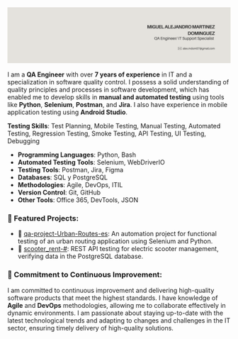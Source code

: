 <div id="header" align="center">
  <img decoding="async" src="Banner LinkedIn_alejandromardom.png" width="900"/>
</div>

I am a **QA Engineer** with over **7 years of experience** in IT and a specialization in software quality control. I possess a solid understanding of quality principles and processes in software development, which has enabled me to develop skills in **manual and automated testing** using tools like **Python**, **Selenium**, **Postman**, and **Jira**. I also have experience in mobile application testing using **Android Studio**.

**Testing Skills**: Test Planning, Mobile Testing, Manual Testing, Automated Testing, Regression Testing, Smoke Testing, API Testing, UI Testing, Debugging
- **Programming Languages**: Python, Bash
- **Automated Testing Tools**: Selenium, WebDriverIO
- **Testing Tools**: Postman, Jira, Figma
- **Databases**: SQL y PostgreSQL
- **Methodologies**: Agile, DevOps, ITIL
- **Version Control**: Git, GitHub
- **Other Tools**: Office 365, DevTools, JSON

### 🚀 Featured Projects:
- 🔧 [qa-project-Urban-Routes-es](link_to_your_repository): An automation project for functional testing of an urban routing application using Selenium and Python.
- 📱 [scooter_rent-#](link_to_your_repository): REST API testing for electric scooter management, verifying data in the PostgreSQL database.

### 🌱 Commitment to Continuous Improvement:
I am committed to continuous improvement and delivering high-quality software products that meet the highest standards. I have knowledge of **Agile** and **DevOps** methodologies, allowing me to collaborate effectively in dynamic environments. I am passionate about staying up-to-date with the latest technological trends and adapting to changes and challenges in the IT sector, ensuring timely delivery of high-quality solutions.








<!--
**alejandromardom/alejandromardom** is a ✨ _special_ ✨ repository because its `README.md` (this file) appears on your GitHub profile.

Here are some ideas to get you started:

- 🔭 I’m currently working on ...
- 🌱 I’m currently learning ...
- 👯 I’m looking to collaborate on ...
- 🤔 I’m looking for help with ...
- 💬 Ask me about ...
- 📫 How to reach me: ...
- 😄 Pronouns: ...
- ⚡ Fun fact: ...
-->
